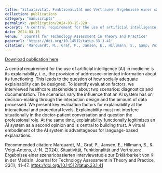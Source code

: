 ```yaml
---
title: "Situativität, Funktionalität und Vertrauen: Ergebnisse einer szenariobasierten Interviewstudie zur Erklärbarkeit von KI in der Medizin"
collection: publications
category: "manuscripts"
permalink: /publication/2024-03-15-J28
excerpt: 'A central requirement for the use of artificial intelligence (AI) in medicine is its explainability, i. e., the provision of addressee-oriented information about its functioning. This leads to the question of how socially adequate explainability can be designed. To identify evaluation factors, we interviewed healthcare stakeholders about two scenarios: diagnostics and documentation. The scenarios vary the influence that an AI system has on decision-making through the interaction design and the amount of data processed. We present key evaluation factors for explainability at the interactional and procedural levels. Explainability must not interfere situationally in the doctor-patient conversation and question the professional role. At the same time, explainability functionally legitimizes an AI system as a second opinion and is central to building trust. A virtual embodiment of the AI system is advantageous for language-based explanations.'
date: 2024-03-15
venue: ' Journal for Technology Assessment in Theory and Practice'
paperurl: 'https://doi.org/10.14512/tatup.33.1.41'
citation: 'Marquardt, M., Graf, P., Jansen, E., Hillmann, S., &amp; Voigt-Antons, J.-N. (2024). Situativität, Funktionalität und Vertrauen: Ergebnisse einer szenariobasierten Interviewstudie zur Erklärbarkeit von KI in der Medizin.  Journal for Technology Assessment in Theory and Practice, 33(1), 41-47. https://doi.org/10.14512/tatup.33.1.41'
---
```


<a href='https://doi.org/10.14512/tatup.33.1.41'>Download publication here</a>

A central requirement for the use of artificial intelligence (AI) in medicine is its explainability, i. e., the provision of addressee-oriented information about its functioning. This leads to the question of how socially adequate explainability can be designed. To identify evaluation factors, we interviewed healthcare stakeholders about two scenarios: diagnostics and documentation. The scenarios vary the influence that an AI system has on decision-making through the interaction design and the amount of data processed. We present key evaluation factors for explainability at the interactional and procedural levels. Explainability must not interfere situationally in the doctor-patient conversation and question the professional role. At the same time, explainability functionally legitimizes an AI system as a second opinion and is central to building trust. A virtual embodiment of the AI system is advantageous for language-based explanations.

Recommended citation: Marquardt, M., Graf, P., Jansen, E., Hillmann, S., & Voigt-Antons, J.-N. (2024). Situativität, Funktionalität und Vertrauen: Ergebnisse einer szenariobasierten Interviewstudie zur Erklärbarkeit von KI in der Medizin.  Journal for Technology Assessment in Theory and Practice, 33(1), 41-47. https://doi.org/10.14512/tatup.33.1.41